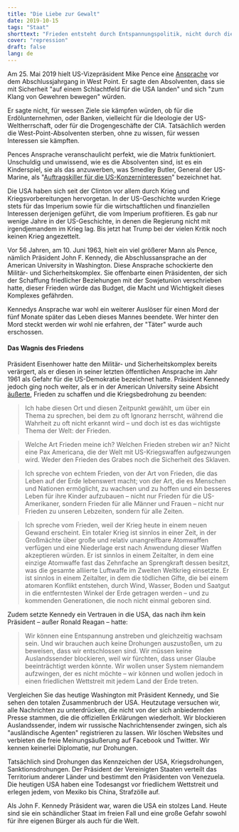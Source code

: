 ```yaml
---
title: "Die Liebe zur Gewalt"
date: 2019-10-15
tags: "Staat"
shorttext: "Frieden entsteht durch Entspannungspolitik, nicht durch die  Demonstration militärischer Stärke."
cover: "repression"
draft: false
lang: de
---
```


Am 25. Mai 2019 hielt US-Vizepräsident Mike Pence eine [Ansprache](https://www.whitehouse.gov/briefings-statements/remarks-vice-president-pence-west-point-graduation-ceremony/ "Remarks by Vice President Pence at the West Point Graduation Ceremony") vor dem Abschlussjahrgang in West Point. Er sagte den Absolventen, dass sie mit Sicherheit "auf einem Schlachtfeld für die USA landen" und sich "zum Klang von Gewehren bewegen" würden.

Er sagte nicht, für wessen Ziele sie kämpfen würden, ob für die Erdölunternehmen, oder Banken, vielleicht für die Ideologie der US-Weltherrschaft, oder für die Drogengeschäfte der CIA. Tatsächlich werden die West-Point-Absolventen sterben, ohne zu wissen, für wessen Interessen sie kämpften.

Pences Ansprache veranschaulicht perfekt, wie die Matrix funktioniert. Unschuldig und unwissend, wie es die Absolventen sind, ist es ein Kinderspiel, sie als das anzuwerben, was Smedley Butler, General der US-Marine, als "[Auftragskiller für die US-Konzerninteressen](https://www.paulcraigroberts.org/2019/05/27/something-to-think-about-on-memorial-day/ "Something to Think About on Memorial Day")" bezeichnet hat.

Die USA haben sich seit der Clinton vor allem durch Krieg und Kriegsvorbereitungen hervorgetan. In der US-Geschichte wurden Kriege stets für das Imperium sowie für die wirtschaftlichen und finanziellen Interessen derjenigen geführt, die vom Imperium profitieren. Es gab nur wenige Jahre in der US-Geschichte, in denen die Regierung nicht mit irgendjemandem im Krieg lag. Bis jetzt hat Trump bei der vielen Kritik noch keinen Krieg angezettelt.

Vor 56 Jahren, am 10. Juni 1963, hielt ein viel größerer Mann als Pence, nämlich Präsident John F. Kennedy, die Abschlussansprache an der American University in Washington. Diese Ansprache schockierte den Militär- und Sicherheitskomplex. Sie offenbarte einen Präsidenten, der sich der Schaffung friedlicher Beziehungen mit der Sowjetunion verschrieben hatte, dieser Frieden würde das Budget, die Macht und Wichtigkeit dieses Komplexes gefährden.

Kennedys Ansprache war wohl ein weiterer Auslöser für einen Mord der fünf Monate später das Leben dieses Mannes beendete. Wer hinter den Mord steckt werden wir wohl nie erfahren, der "Täter" wurde auch erschossen.

#### Das Wagnis des Friedens

Präsident Eisenhower hatte den Militär- und Sicherheitskomplex bereits verärgert, als er diesen in seiner letzten öffentlichen Ansprache im Jahr 1961 als Gefahr für die US-Demokratie bezeichnet hatte. Präsident Kennedy jedoch ging noch weiter, als er in der American University seine Absicht [äußerte](https://www.jfklibrary.org/archives/other-resources/john-f-kennedy-speeches/american-university-19630610 "COMMENCEMENT ADDRESS AT AMERICAN UNIVERSITY, WASHINGTON, D.C., JUNE 10, 1963"), Frieden zu schaffen und die Kriegsbedrohung zu beenden:

> Ich habe diesen Ort und diesen Zeitpunkt gewählt, um über ein Thema zu sprechen, bei dem zu oft Ignoranz herrscht, während die Wahrheit zu oft nicht erkannt wird – und doch ist es das wichtigste Thema der Welt: der Frieden.

> Welche Art Frieden meine ich? Welchen Frieden streben wir an? Nicht eine Pax Americana, die der Welt mit US-Kriegswaffen aufgezwungen wird. Weder den Frieden des Grabes noch die Sicherheit des Sklaven.

> Ich spreche von echtem Frieden, von der Art von Frieden, die das Leben auf der Erde lebenswert macht; von der Art, die es Menschen und Nationen ermöglicht, zu wachsen und zu hoffen und ein besseres Leben für ihre Kinder aufzubauen – nicht nur Frieden für die US-Amerikaner, sondern Frieden für alle Männer und Frauen – nicht nur Frieden zu unseren Lebzeiten, sondern für alle Zeiten.

> Ich spreche vom Frieden, weil der Krieg heute in einem neuen Gewand erscheint. Ein totaler Krieg ist sinnlos in einer Zeit, in der Großmächte über große und relativ unangreifbare Atomwaffen verfügen und eine Niederlage erst nach Anwendung dieser Waffen akzeptieren würden. Er ist sinnlos in einem Zeitalter, in dem eine einzige Atomwaffe fast das Zehnfache an Sprengkraft dessen besitzt, was die gesamte alliierte Luftwaffe im Zweiten Weltkrieg einsetzte. Er ist sinnlos in einem Zeitalter, in dem die tödlichen Gifte, die bei einem atomaren Konflikt entstehen, durch Wind, Wasser, Boden und Saatgut in die entferntesten Winkel der Erde getragen werden – und zu kommenden Generationen, die noch nicht einmal geboren sind.

Zudem setzte Kennedy ein Vertrauen in die USA, das nach ihm kein Präsident – außer Ronald Reagan – hatte:

> Wir können eine Entspannung anstreben und gleichzeitig wachsam sein. Und wir brauchen auch keine Drohungen auszustoßen, um zu beweisen, dass wir entschlossen sind. Wir müssen keine Auslandssender blockieren, weil wir fürchten, dass unser Glaube beeinträchtigt werden könnte. Wir wollen unser System niemandem aufzwingen, der es nicht möchte – wir können und wollen jedoch in einen friedlichen Wettstreit mit jedem Land der Erde treten.

Vergleichen Sie das heutige Washington mit Präsident Kennedy, und Sie sehen den totalen Zusammenbruch der USA. Heutzutage versuchen wir, alle Nachrichten zu unterdrücken, die nicht von der sich anbiedernden Presse stammen, die die offiziellen Erklärungen wiederholt. Wir blockieren Auslandssender, indem wir russische Nachrichtensender zwingen, sich als "ausländische Agenten" registrieren zu lassen. Wir löschen Websites und verbieten die freie Meinungsäußerung auf Facebook und Twitter. Wir kennen keinerlei Diplomatie, nur Drohungen.

Tatsächlich sind Drohungen das Kennzeichen der USA, Kriegsdrohungen, Sanktionsdrohungen. Der Präsident der Vereinigten Staaten verteilt das Territorium anderer Länder und bestimmt den Präsidenten von Venezuela. Die heutigen USA haben eine Todesangst vor friedlichem Wettstreit und erlegen jedem, von Mexiko bis China, Strafzölle auf.

Als John F. Kennedy Präsident war, waren die USA ein stolzes Land. Heute sind sie ein schändlicher Staat im freien Fall und eine große Gefahr sowohl für ihre eigenen Bürger als auch für die Welt.
